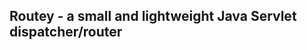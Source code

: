 Routey - a small and lightweight Java Servlet dispatcher/router
---------------------------------------------------------------
